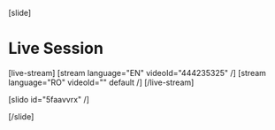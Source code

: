 [slide]
# Live Session

[live-stream]
[stream language="EN" videoId="444235325"  /]
[stream language="RO" videoId="" default /]
[/live-stream]

[slido id="5faavvrx" /]

[/slide]